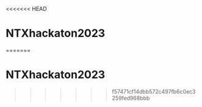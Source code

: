 <<<<<<< HEAD
# NTXhackaton2023
=======
# NTXhackaton2023
>>>>>>> f57471cf14dbb572c497fb6c0ec3259fed968bbb
